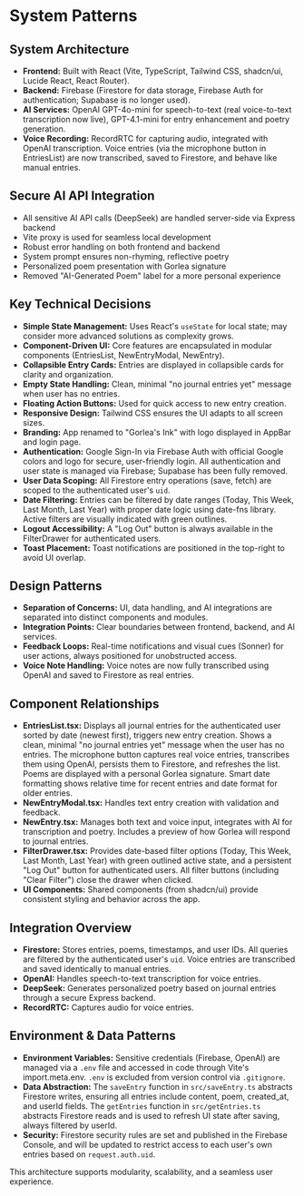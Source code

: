 # System Patterns

## System Architecture

- **Frontend:** Built with React (Vite, TypeScript, Tailwind CSS, shadcn/ui, Lucide React, React Router).
- **Backend:** Firebase (Firestore for data storage, Firebase Auth for authentication; Supabase is no longer used).
- **AI Services:** OpenAI GPT-4o-mini for speech-to-text (real voice-to-text transcription now live), GPT-4.1-mini for entry enhancement and poetry generation.
- **Voice Recording:** RecordRTC for capturing audio, integrated with OpenAI transcription. Voice entries (via the microphone button in EntriesList) are now transcribed, saved to Firestore, and behave like manual entries.

## Secure AI API Integration

- All sensitive AI API calls (DeepSeek) are handled server-side via Express backend
- Vite proxy is used for seamless local development
- Robust error handling on both frontend and backend
- System prompt ensures non-rhyming, reflective poetry
- Personalized poem presentation with Gorlea signature
- Removed "AI-Generated Poem" label for a more personal experience

## Key Technical Decisions

- **Simple State Management:** Uses React's `useState` for local state; may consider more advanced solutions as complexity grows.
- **Component-Driven UI:** Core features are encapsulated in modular components (EntriesList, NewEntryModal, NewEntry).
- **Collapsible Entry Cards:** Entries are displayed in collapsible cards for clarity and organization.
- **Empty State Handling:** Clean, minimal "no journal entries yet" message when user has no entries.
- **Floating Action Buttons:** Used for quick access to new entry creation.
- **Responsive Design:** Tailwind CSS ensures the UI adapts to all screen sizes.
- **Branding:** App renamed to "Gorlea's Ink" with logo displayed in AppBar and login page.
- **Authentication:** Google Sign-In via Firebase Auth with official Google colors and logo for secure, user-friendly login. All authentication and user state is managed via Firebase; Supabase has been fully removed.
- **User Data Scoping:** All Firestore entry operations (save, fetch) are scoped to the authenticated user's `uid`.
- **Date Filtering:** Entries can be filtered by date ranges (Today, This Week, Last Month, Last Year) with proper date logic using date-fns library. Active filters are visually indicated with green outlines.
- **Logout Accessibility:** A "Log Out" button is always available in the FilterDrawer for authenticated users.
- **Toast Placement:** Toast notifications are positioned in the top-right to avoid UI overlap.

## Design Patterns

- **Separation of Concerns:** UI, data handling, and AI integrations are separated into distinct components and modules.
- **Integration Points:** Clear boundaries between frontend, backend, and AI services.
- **Feedback Loops:** Real-time notifications and visual cues (Sonner) for user actions, always positioned for unobstructed access.
- **Voice Note Handling:** Voice notes are now fully transcribed using OpenAI and saved to Firestore as real entries.

## Component Relationships

- **EntriesList.tsx:** Displays all journal entries for the authenticated user sorted by date (newest first), triggers new entry creation. Shows a clean, minimal "no journal entries yet" message when the user has no entries. The microphone button captures real voice entries, transcribes them using OpenAI, persists them to Firestore, and refreshes the list. Poems are displayed with a personal Gorlea signature. Smart date formatting shows relative time for recent entries and date format for older entries.
- **NewEntryModal.tsx:** Handles text entry creation with validation and feedback.
- **NewEntry.tsx:** Manages both text and voice input, integrates with AI for transcription and poetry. Includes a preview of how Gorlea will respond to journal entries.
- **FilterDrawer.tsx:** Provides date-based filter options (Today, This Week, Last Month, Last Year) with green outlined active state, and a persistent "Log Out" button for authenticated users. All filter buttons (including "Clear Filter") close the drawer when clicked.
- **UI Components:** Shared components (from shadcn/ui) provide consistent styling and behavior across the app.

## Integration Overview

- **Firestore:** Stores entries, poems, timestamps, and user IDs. All queries are filtered by the authenticated user's `uid`. Voice entries are transcribed and saved identically to manual entries.
- **OpenAI:** Handles speech-to-text transcription for voice entries.
- **DeepSeek:** Generates personalized poetry based on journal entries through a secure Express backend.
- **RecordRTC:** Captures audio for voice entries.

## Environment & Data Patterns

- **Environment Variables:** Sensitive credentials (Firebase, OpenAI) are managed via a `.env` file and accessed in code through Vite's import.meta.env. `.env` is excluded from version control via `.gitignore`.
- **Data Abstraction:** The `saveEntry` function in `src/saveEntry.ts` abstracts Firestore writes, ensuring all entries include content, poem, created_at, and userId fields. The `getEntries` function in `src/getEntries.ts` abstracts Firestore reads and is used to refresh UI state after saving, always filtered by userId.
- **Security:** Firestore security rules are set and published in the Firebase Console, and will be updated to restrict access to each user's own entries based on `request.auth.uid`.

This architecture supports modularity, scalability, and a seamless user experience.
